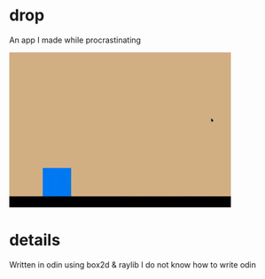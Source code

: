 # drop
An app I made while procrastinating

![gif of the app](./demo.gif)

# details
Written in odin using box2d & raylib
I do not know how to write odin
